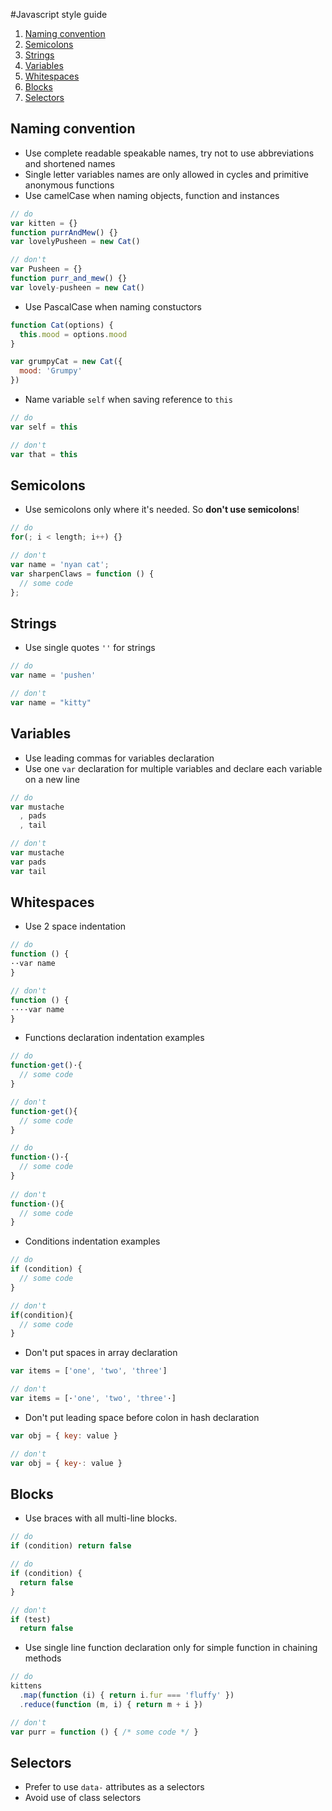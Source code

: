 #Javascript style guide

1. [Naming convention](#naming_convention)
2. [Semicolons](#semicolons)
3. [Strings](#strings)
4. [Variables](#variables)
5. [Whitespaces](#whitespaces)
6. [Blocks](#blocks)
7. [Selectors](#selectors)

## <a name="naming_convention">Naming convention</a>
- Use complete readable speakable names, try not to use abbreviations and shortened names
- Single letter variables names are only allowed in cycles and primitive anonymous functions
- Use camelCase when naming objects, function and instances

```javascript
// do
var kitten = {}
function purrAndMew() {}
var lovelyPusheen = new Cat()

// don't
var Pusheen = {}
function purr_and_mew() {}
var lovely-pusheen = new Cat()
```

- Use PascalCase when naming constuctors

```javascript
function Cat(options) {
  this.mood = options.mood
}

var grumpyCat = new Cat({
  mood: 'Grumpy'
})
```

- Name variable `self` when saving reference to `this`

```javascript
// do
var self = this

// don't
var that = this
```

## <a name='semicolons'>Semicolons</a>
- Use semicolons only where it's needed. So __don't use semicolons__!

```javascript
// do 
for(; i < length; i++) {}

// don't
var name = 'nyan cat';
var sharpenClaws = function () {
  // some code
};
```

## <a name='strings'>Strings</a>

- Use single quotes `''` for strings

```javascript
// do
var name = 'pushen'

// don't
var name = "kitty"
```

## <a name='variables'>Variables</a>
- Use leading commas for variables declaration
- Use one `var` declaration for multiple variables and declare each variable on a new line

```javascript
// do
var mustache
  , pads
  , tail

// don't
var mustache
var pads
var tail
```

## <a name="whitespaces">Whitespaces</a>
- Use 2 space indentation

```javascript
// do
function () {
··var name
}

// don't
function () {
····var name
}
```

- Functions declaration indentation examples 

```javascript
// do 
function·get()·{
  // some code
}

// don't
function·get(){
  // some code
}

// do
function·()·{
  // some code
}
  
// don't
function·(){
  // some code
}
```

- Conditions indentation examples

```javascript
// do
if (condition) {
  // some code
}

// don't
if(condition){
  // some code
}
```

- Don't put spaces in array declaration

```javascript
var items = ['one', 'two', 'three']

// don't
var items = [·'one', 'two', 'three'·]
```

- Don't put leading space before colon in hash declaration

```javascript
var obj = { key: value }

// don't
var obj = { key·: value }
```
## <a name='blocks'>Blocks</a>

- Use braces with all multi-line blocks.

```javascript
// do
if (condition) return false

// do
if (condition) {
  return false
}

// don't
if (test)
  return false
```

- Use single line function declaration only for simple function in chaining methods

```javascript
// do 
kittens
  .map(function (i) { return i.fur === 'fluffy' })
  .reduce(function (m, i) { return m + i })

// don't
var purr = function () { /* some code */ }
```

## <a name='selectors'>Selectors</a>

- Prefer to use `data-` attributes as a selectors
- Avoid use of class selectors
